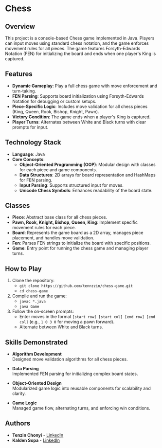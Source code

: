 # Chess

## Overview

This project is a console-based Chess game implemented in Java. Players can input moves using standard chess notation, and the game enforces movement rules for all pieces. The game features Forsyth-Edwards Notation (FEN) for initializing the board and ends when one player's King is captured.

## Features
- **Dynamic Gameplay**: Play a full chess game with move enforcement and turn-taking.
- **FEN Parsing**: Supports board initialization using Forsyth-Edwards Notation for debugging or custom setups.
- **Piece-Specific Logic**: Includes move validation for all chess pieces (King, Queen, Rook, Bishop, Knight, Pawn).
- **Victory Condition**: The game ends when a player's King is captured.
- **Player Turns**: Alternates between White and Black turns with clear prompts for input.

## Technology Stack
- **Language**: Java
- **Core Concepts**:
  - **Object-Oriented Programming (OOP)**: Modular design with classes for each piece and game components.
  - **Data Structures**: 2D arrays for board representation and HashMaps for FEN parsing.
  - **Input Parsing**: Supports structured input for moves.
  - **Unicode Chess Symbols**: Enhances readability of the board state.

## Classes
- **Piece**: Abstract base class for all chess pieces.
- **Pawn, Rook, Knight, Bishop, Queen, King**: Implement specific movement rules for each piece.
- **Board**: Represents the game board as a 2D array, manages piece placement, and handles move validation.
- **Fen**: Parses FEN strings to initialize the board with specific positions.
- **Game**: Entry point for running the chess game and managing player turns.

## How to Play
1. Clone the repository:
   - `git clone https://github.com/tennzzin/chess-game.git`
   - `cd chess-game`
2. Compile and run the game:
   - `javac *.java`
   - `java Game`
3. Follow the on-screen prompts:
   - Enter moves in the format `[start row] [start col] [end row] [end col]` (e.g., `1 0 3 0` for moving a pawn forward).
   - Alternate between White and Black turns.

## Skills Demonstrated
- **Algorithm Development**  
  Designed move validation algorithms for all chess pieces.
  
- **Data Parsing**  
  Implemented FEN parsing for initializing complex board states.
  
- **Object-Oriented Design**  
  Modularized game logic into reusable components for scalability and clarity.
  
- **Game Logic**  
  Managed game flow, alternating turns, and enforcing win conditions.

## Authors
- **Tenzin Chonyi** - [LinkedIn](https://www.linkedin.com/in/tenzin-chonyi-871863252)
- **Kalden Sopa** - [LinkedIn](https://www.linkedin.com/in/kalden-sopa/)
